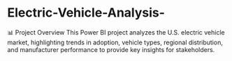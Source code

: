 # Electric-Vehicle-Analysis-
📊 Project Overview This Power BI project analyzes the U.S. electric vehicle market, highlighting trends in adoption, vehicle types, regional distribution, and manufacturer performance to provide key insights for stakeholders.
